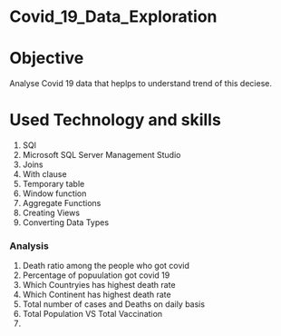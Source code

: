 # Covid_19_Data_Exploration

# Objective

Analyse Covid 19 data that heplps to understand trend of this deciese.


# Used Technology and skills

1. SQl
2. Microsoft SQL Server Management Studio
3. Joins
4. With clause
5. Temporary table
6. Window function
7. Aggregate Functions
8. Creating Views
9. Converting Data Types




### Analysis 

1. Death ratio among the people who got covid
2. Percentage of popuulation got covid 19
3. Which Countryies has highest death rate
4. Which Continent has highest death rate 
5. Total number of cases and Deaths on daily basis
6. Total Population VS Total Vaccination
7. 
